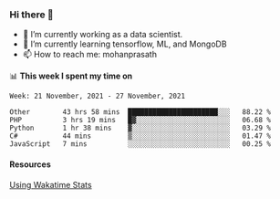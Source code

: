 ### Hi there 👋

- 🔭 I’m currently working as a data scientist.
- 🌱 I’m currently learning tensorflow, ML, and MongoDB
- 📫 How to reach me: mohanprasath

📊 **This week I spent my time on**
<!--START_SECTION:waka-->
```text
Week: 21 November, 2021 - 27 November, 2021

Other        43 hrs 58 mins  ██████████████████████░░░   88.22 % 
PHP          3 hrs 19 mins   █▓░░░░░░░░░░░░░░░░░░░░░░░   06.68 % 
Python       1 hr 38 mins    ▓░░░░░░░░░░░░░░░░░░░░░░░░   03.29 % 
C#           44 mins         ▒░░░░░░░░░░░░░░░░░░░░░░░░   01.47 % 
JavaScript   7 mins          ░░░░░░░░░░░░░░░░░░░░░░░░░   00.25 % 
```
<!--END_SECTION:waka-->

#### Resources
[Using Wakatime Stats](https://github.com/marketplace/actions/waka-readme)
